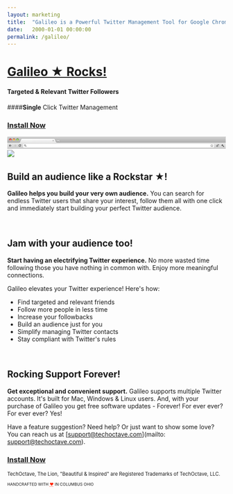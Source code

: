 ```yaml
---
layout: marketing
title:  "Galileo is a Powerful Twitter Management Tool for Google Chrome."
date:   2000-01-01 00:00:00
permalink: /galileo/
---
```


<h1 class="galileo"><a href="https://chrome.google.com/webstore/detail/mcagkgdbdbbgfielgggafkpjhdbiafha">Galileo ★ Rocks!</a></h1>

#### Targeted & Relevant Twitter Followers
####<strong class="one">Single</strong> Click Twitter Management


<h3 class="buy"><a href="https://chrome.google.com/webstore/detail/mcagkgdbdbbgfielgggafkpjhdbiafha">Install Now</a></h3>

<img class="browser-header" src="/images/browser-header.png"/>

<img class="galileo-demo" src="/images/galileo.gif"/>


## Build an audience like a Rockstar ★!

<strong>Galileo helps you build your very own audience.</strong> You can search for endless Twitter users that share your interest, follow them all with one click and immediately start building your perfect Twitter audience.


<br/>

## Jam with your audience too!

<strong>Start having an electrifying Twitter experience.</strong> No more wasted time following those you have nothing in common with. Enjoy more meaningful connections.

Galileo elevates your Twitter experience! Here's how:

<ul class="list">
	<li>Find targeted and relevant friends</li>
	<li>Follow more people in less time</li>
	<li>Increase your followbacks</li>
	<li>Build an audience just for you</li>
	<li>Simplify managing Twitter contacts</li>
	<li>Stay compliant with Twitter's rules</li>
</ul>

<br/>

## Rocking Support Forever!

<strong>Get exceptional and convenient support.</strong> Galileo supports multiple Twitter accounts. It's built for Mac, Windows & Linux users. And, with your purchase of Galileo you get free software updates - Forever! For ever ever? For ever ever? Yes!

Have a feature suggestion? Need help? Or just want to show some love? You can reach us at [support@techoctave.com](mailto: support@techoctave.com).

<h3 class="buy"><a href="https://chrome.google.com/webstore/detail/mcagkgdbdbbgfielgggafkpjhdbiafha">Install Now</a></h3>



<footer>
    <p style="font-size: 80%;">TechOctave, The Lion, "Beautiful & Inspired" are Registered Trademarks of TechOctave, LLC.</p>
    <p style="font-size: 65%;">HANDCRAFTED WITH <abbr style="color: #FF2400; font-variant: none" title="love">❤</abbr> IN COLUMBUS OHIO</p>
</footer>


